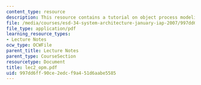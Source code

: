 ```yaml
---
content_type: resource
description: This resource contains a tutorial on object process modeling.
file: /media/courses/esd-34-system-architecture-january-iap-2007/997dd6ff90ce2edcf9a451d6aabe5585_lec2_opm.pdf
file_type: application/pdf
learning_resource_types:
- Lecture Notes
ocw_type: OCWFile
parent_title: Lecture Notes
parent_type: CourseSection
resourcetype: Document
title: lec2_opm.pdf
uid: 997dd6ff-90ce-2edc-f9a4-51d6aabe5585
---
```

